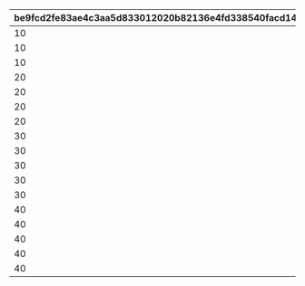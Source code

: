 |be9fcd2fe83ae4c3aa5d833012020b82136e4fd338540facd14a31703735f697|6bee2f3c7233dddd4ecf557da11c7d4b28b665a7f672e7920cc5252e75b54655|7a1b0fa5fd8bd65356d9513a84f94d06d027a8c4fa68fbcc145de77f904665a8|9eef828e516d8c3fe12c09d5f793a18585c0c0bb3517d712a32866ea24d99b68|b23d75db0c560c1a52c1864ddd79c5ec33ee0433bd0d3a6bde3e4d715f658fd3|b22aebc4ca46f19c8bf8544d894f17d24418f870f0457c7b55b58195fc8def17|
| --- | --- | --- | --- | --- | --- |
|10|1|0|150|150|1|
|10|2|0|400|250|1|
|10|3|0|800|400|1|
|20|1|0|150|150|2|
|20|2|0|400|250|2|
|20|3|0|800|400|2|
|20|4|1|1300|500|2|
|30|1|0|800|800|3|
|30|2|0|1800|1000|3|
|30|3|0|3000|1200|3|
|30|4|1|4400|1400|3|
|30|5|2|6000|1600|3|
|40|1|0|800|800|4|
|40|2|0|1800|1000|4|
|40|3|0|3000|1200|4|
|40|4|1|4400|1400|4|
|40|5|2|6000|1600|4|